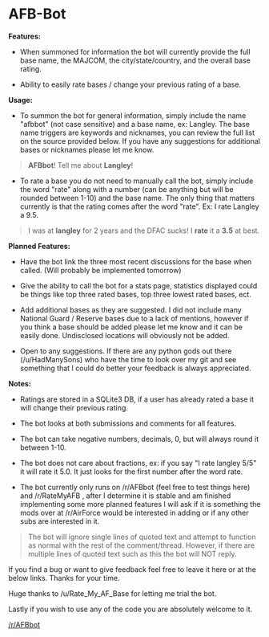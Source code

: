 # AFB-Bot

**Features:**
* When summoned for information the bot will currently provide the full base name, the MAJCOM, the city/state/country, and the overall base rating.

* Ability to easily rate bases / change your previous rating of a base.

**Usage:**

- To summon the bot for general information, simply include the name "afbbot" (not case sensitive) and a base name, ex: Langley. The base name triggers are keywords and nicknames, you can review the full list on the source provided below. If you have any suggestions for additional bases or nicknames please let me know.
> **AFBbot**! Tell me about **Langley**!

- To rate a base you do not need to manually call the bot, simply include the word "rate" along with a number (can be anything but will be rounded between 1-10) and the base name. The only thing that matters currently is that the rating comes after the word "rate". Ex: I rate Langley a 9.5.
>I was at **langley** for 2 years and the DFAC sucks! I **rate** it a **3.5** at best.

**Planned Features:**

- Have the bot link the three most recent discussions for the base when called. (Will probably be implemented tomorrow)

- Give the ability to call the bot for a stats page, statistics displayed could be things like top three rated bases, top three lowest rated bases, ect.

- Add additional bases as they are suggested. I did not include many National Guard / Reserve bases due to a lack of mentions, however if you think a base should be added please let me know and it can be easily done. Undisclosed locations will obviously not be added.

- Open to any suggestions. If there are any python gods out there (/u/HadManySons) who have the time to look over my git and see something that I could do better your feedback is always appreciated.

**Notes:**

- Ratings are stored in a SQLite3 DB, if a user has already rated a base it will change their previous rating.

- The bot looks at both submissions and comments for all features.

- The bot can take negative numbers, decimals, 0, but will always round it between 1-10. 

- The bot does not care about fractions, ex: if you say "I rate langley 5/5" it will rate it 5.0.  It just looks for the first number after the word rate.

- The bot currently only runs on /r/AFBbot (feel free to test things here) and /r/RateMyAFB , after I determine it is stable and am finished implementing some more planned features I will ask if it is something the mods over at /r/AirForce would be interested in adding or if any other subs are interested in it.

>The bot will ignore single lines of quoted text and attempt to function as normal with the rest of the comment/thread.
>However, if there are multiple lines of quoted text such as this the bot will NOT reply.

If you find a bug or want to give feedback feel free to leave it here or at the below links. Thanks for your time.

Huge thanks to /u/Rate_My_AF_Base for letting me trial the bot.

Lastly if you wish to use any of the code you are absolutely welcome to it.

[/r/AFBbot](https://www.reddit.com/r/AFBbot/)
